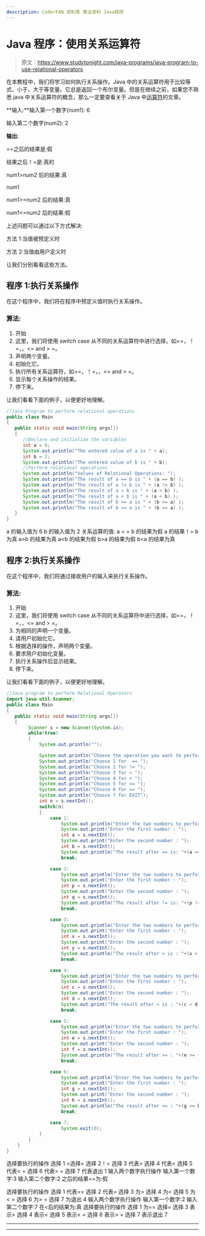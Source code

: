 ```yaml
---
description: CoderFAN 资料库 算法资料 Java程序
---
```


# Java 程序：使用关系运算符

> 原文：<https://www.studytonight.com/java-programs/java-program-to-use-relational-operators>

在本教程中，我们将学习如何执行关系操作。Java 中的关系运算符用于比较等式、小于、大于等变量。它总是返回一个布尔变量。但是在继续之前，如果您不熟悉 java 中关系运算符的概念，那么一定要查看关于 Java 中[运算符](https://www.studytonight.com/java/operators-in-java.php)的文章。

**输入:**输入第一个数字(num1): 6

输入第二个数字(num2): 2

**输出:**

==之后的结果是:假

结果之后！=是:真的

num1>num2 后的结果:真

num1

num1>=num2 后的结果:真

num1<=num2 后的结果:假

上述问题可以通过以下方式解决:

方法 1:当值被预定义时

方法 2:当值由用户定义时

让我们分别看看这些方法。

## 程序 1:执行关系操作

在这个程序中，我们将在程序中预定义值时执行关系操作。

### 算法:

1.  开始
2.  这里，我们将使用 switch case 从不同的关系运算符中进行选择，如==，！=，，<= and > =。
3.  声明两个变量。
4.  初始化它。
5.  执行所有关系运算符，如==，！=，，<= and > =。
6.  显示每个关系操作的结果。
7.  停下来。

让我们看看下面的例子，以便更好地理解。

```java
//Java Program to perform relational operations
public class Main
{
   public static void main(String args[]) 
   {
      //Declare and initialize the variables
      int a = 6;
      System.out.println("The entered value of a is " + a);
      int b = 2;
      System.out.println("The entered value of b is " + b);
      //Perform relational operations
      System.out.println("Values of Relational Operations: ");
      System.out.println("The result of a == b is " + (a == b) );
      System.out.println("The result of a != b is " + (a != b) );
      System.out.println("The result of a > b is " + (a > b) );
      System.out.println("The result of a < b is " + (a < b) );
      System.out.println("The result of b >= a is " + (b >= a) );
      System.out.println("The result of b <= a is " + (b <= a) );
   }
}
```

a 的输入值为 6
b 的输入值为 2
关系运算的值:
a = = b 的结果为假
a 的结果！= b 为真
a>b 的结果为真
a<b 的结果为假
b>a 的结果为假
b<a 的结果为真

## 程序 2:执行关系操作

在这个程序中，我们将通过接收用户的输入来执行关系操作。

### 算法:

1.  开始
2.  这里，我们将使用 switch case 从不同的关系运算符中进行选择，如==，！=，，<= and > =。
3.  为相同的声明一个变量。
4.  请用户初始化它。
5.  根据选择的操作，声明两个变量。
6.  要求用户初始化变量。
7.  执行关系操作后显示结果。
8.  停下来。

让我们看看下面的例子，以便更好地理解。

```java
//Java program to perform Relational Operators
import java.util.Scanner;
public class Main
{
   public static void main(String args[])
   {   
        Scanner s = new Scanner(System.in);
        while(true)
        {
            System.out.println("");

            System.out.println("Choose the operation you want to perform ");
            System.out.println("Choose 1 for  == ");
            System.out.println("Choose 2 for != ");
            System.out.println("Choose 3 for > ");
            System.out.println("Choose 4 for < ");
            System.out.println("Choose 5 for <= ");
            System.out.println("Choose 6 for >= ");
            System.out.println("Choose 7 for EXIT");
            int n = s.nextInt();
            switch(n)
            {
                case 1:
                    System.out.println("Enter the two numbers to perform operations ");
                    System.out.print("Enter the first number : ");
                    int a = s.nextInt();
                    System.out.print("Enter the second number : ");
                    int b = s.nextInt();
                    System.out.println("The result after == is: "+(a == b));
                    break;

                case 2:
                    System.out.println("Enter the two numbers to perform operations ");
                    System.out.print("Enter the first number : ");
                    int p = s.nextInt();
                    System.out.print("Enter the second number : ");
                    int q = s.nextInt();
                    System.out.println("The result after != is: "+(p != q));
                    break;

                case 3:
                    System.out.println("Enter the two numbers to perform operations ");
                    System.out.print("Enter the first number : ");
                    int x = s.nextInt();
                    System.out.print("Enter the second number : ");
                    int y = s.nextInt();
                    System.out.println("The result after > is : "+(x > y));
                    break;

                case 4:
                    System.out.println("Enter the two numbers to perform operations ");
                    System.out.print("Enter the first number : ");
                    int c = s.nextInt();
                    System.out.print("Enter the second number : ");
                    int d = s.nextInt();
                    System.out.print("The result after < is : "+(c < d));
                    break;

                case 5:
                    System.out.println("Enter the two numbers to perform operations ");
                    System.out.print("Enter the first number : ");
                    int e = s.nextInt();
                    System.out.print("Enter the second number : ");
                    int f = s.nextInt();
                    System.out.println("The result after >= : "+(e >= f));
                    break;

                case 6:
                    System.out.println("Enter the two numbers to perform operations ");
                    System.out.print("Enter the first number : ");
                    int g = s.nextInt();
                    System.out.print("Enter the second number : ");
                    int h = s.nextInt();
                    System.out.println("The result after <= : "+(g <= h));
                    break;

                case 7:
                    System.exit(0);
            }
        }
    }
}
```

选择要执行的操作
选择 1 =选择=
选择 2！=
选择 3 代表>
选择 4 代表<
选择 5 代表< =
选择 6 代表> =
选择 7 代表退出
1
输入两个数字执行操作
输入第一个数字:3
输入第二个数字:2
之后的结果==为:假

选择要执行的操作
选择 1 代表==
选择 2 代表=
选择 3 为>
选择 4 为<
选择 5 为< =
选择 6 为> =
选择 7 为退出
4
输入两个数字执行操作
输入第一个数字:2
输入第二个数字:7
在<后的结果为:真
选择要执行的操作
选择 1 为==
选择=
选择 3 表示>
选择 4 表示<
选择 5 表示< =
选择 6 表示> =
选择 7 表示退出
7

* * *

* * *